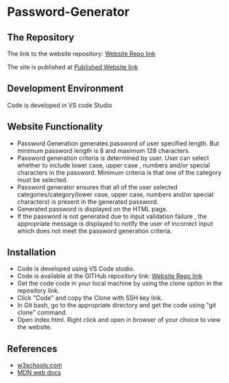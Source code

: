 # Password-Generator


## The Repository

The link to the website repository: [Website Repo link](https://github.com/NavdeepDP/Password-Generator)

The site is published at [Published Website link](https://navdeepdp.github.io/Password-Generator/)

## Development Environment
Code is developed in VS code Studio

## Website Functionality

- Password Generation generates password of user specified length. But minimum password length is 8 and maximum 128 characters.
- Password generation criteria is determined by user. User can select whether to include lower case, upper case , numbers and/or special characters in the password. Minimum criteria is that one of the category must be selected.
- Password generator ensures that all of the user selected categories/category(lower case, upper case, numbers and/or special characters) is present in the generated password.
- Generated password is displayed on the HTML page. 
- If the password is not generated due to input validation failure , the appropriate message is displayed to notify the user of incorrect input which does not meet the password generation criteria.


## Installation

- Code is developed using VS Code studio.
- Code is available at the GITHub repository link: [Website Repo link](https://github.com/NavdeepDP/Password-Generator)
- Get the code code in your local machine by using the clone option in the repository link.
- Click "Code" and copy the Clone with SSH key link.
- In Git bash, go to the appropriate directory and get the code using "git clone" command.
- Open index.html. Right click and open in browser of your choice to view the website.


## References

- [w3schools.com](https://www.w3schools.com/)
- [MDN web docs](https://developer.mozilla.org/en-US/docs/Web/JavaScript)



